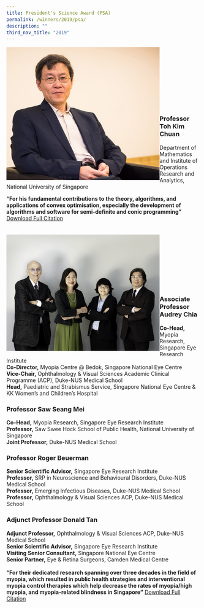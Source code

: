 ```yaml
---
title: President's Science Award (PSA)
permalink: /winners/2019/psa/
description: ""
third_nav_title: "2019"
---
```

<img src="/images/Winners/2019/prof-toh-kim-chuan.jpg" alt="Professor Toh Kim Chuan" style="width:400px" align="left"/><br><br><br><br><br><br><br><br><br>
### **Professor Toh Kim Chuan**

Department of Mathematics and Institute of Operations Research and Analytics, National University of Singapore

<b>“For his fundamental contributions to the theory, algorithms, and applications of convex optimisation, especially the development of algorithms and software for semi-definite and conic programming”</b> [Download Full Citation](/files/Citations/2019/2019-psa-prof-toh-kim-chuan.pdf)
<br><br><br>
<img src="/images/Winners/2019/2019-psa-team.png" alt="2019 PSA team" style="width:400px" align="left"/><br><br><br><br><br><br><br><br>

### **Associate Professor Audrey Chia**
<b>Co-Head,</b> Myopia Research, Singapore Eye Research Institute<br>
<b>Co-Director,</b> Myopia Centre @ Bedok, Singapore National Eye Centre<br>
<b>Vice-Chair,</b> Ophthalmology & Visual Sciences Academic Clinical Programme (ACP), Duke-NUS Medical School<b><br>
Head,</b> Paediatric and Strabismus Service, Singapore National Eye Centre & KK Women’s and Children’s Hospital

### **Professor Saw Seang Mei**
<b>Co-Head,</b> Myopia Research, Singapore Eye Research Institute<br>
<b>Professor,</b> Saw Swee Hock School of Public Health, National University of Singapore<br>
<b>Joint Professor,</b> Duke-NUS Medical School<br>

### **Professor Roger Beuerman**
<b>Senior Scientific Advisor,</b> Singapore Eye Research Institute<br>
<b>Professor,</b> SRP in Neuroscience and Behavioural Disorders, Duke-NUS Medical School<br> 
<b>Professor,</b> Emerging Infectious Diseases, Duke-NUS Medical School<br>
<b>Professor,</b> Ophthalmology & Visual Sciences ACP, Duke-NUS Medical School<br>

### **Adjunct Professor Donald Tan**
<b>Adjunct Professor,</b> Ophthalmology & Visual Sciences ACP, Duke-NUS Medical School<br>
<b>Senior Scientific Advisor,</b> Singapore Eye Research Institute<br>
<b>Visiting Senior Consultant,</b> Singapore National Eye Centre<br>
<b>Senior Partner,</b> Eye & Retina Surgeons, Camden Medical Centre<br>
<br>
<b>“For their dedicated research spanning over three decades in the field of myopia, which resulted in public health strategies and interventional myopia control therapies which help decrease the rates of myopia/high myopia, and myopia-related blindness in Singapore”</b>
[Download Full Citation](/files/Citations/2019/2019-psa-asso-prof-audry-chua-team.pdf)
<br><br><br>